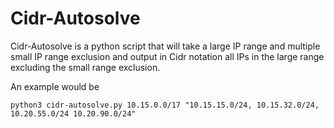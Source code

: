 # Cidr-Autosolve

Cidr-Autosolve is a python script that will take a large IP range and multiple small IP range exclusion and output in Cidr notation all IPs in the large range excluding the small range exclusion.

An example would be
```
python3 cidr-autosolve.py 10.15.0.0/17 "10.15.15.0/24, 10.15.32.0/24, 10.20.55.0/24 10.20.90.0/24"
```
